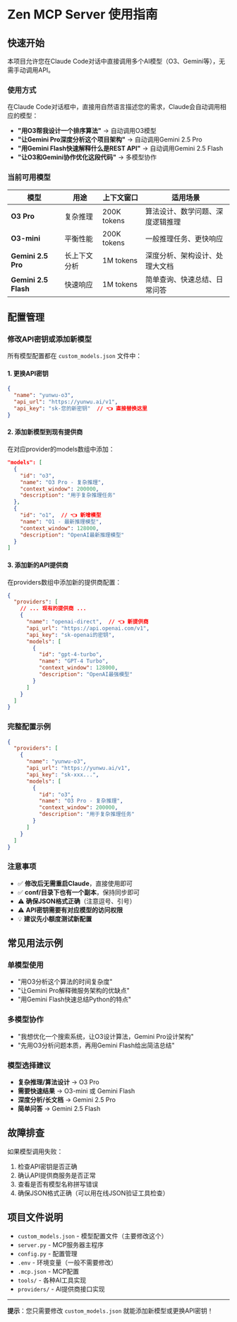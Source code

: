 # Zen MCP Server 使用指南

## 快速开始

本项目允许您在Claude Code对话中直接调用多个AI模型（O3、Gemini等），无需手动调用API。

### 使用方式

在Claude Code对话框中，直接用自然语言描述您的需求，Claude会自动调用相应的模型：

- **"用O3帮我设计一个排序算法"** → 自动调用O3模型
- **"让Gemini Pro深度分析这个项目架构"** → 自动调用Gemini 2.5 Pro
- **"用Gemini Flash快速解释什么是REST API"** → 自动调用Gemini 2.5 Flash
- **"让O3和Gemini协作优化这段代码"** → 多模型协作

### 当前可用模型

| 模型 | 用途 | 上下文窗口 | 适用场景 |
|------|------|------------|----------|
| **O3 Pro** | 复杂推理 | 200K tokens | 算法设计、数学问题、深度逻辑推理 |
| **O3-mini** | 平衡性能 | 200K tokens | 一般推理任务、更快响应 |
| **Gemini 2.5 Pro** | 长上下文分析 | 1M tokens | 深度分析、架构设计、处理大文档 |
| **Gemini 2.5 Flash** | 快速响应 | 1M tokens | 简单查询、快速总结、日常问答 |

## 配置管理

### 修改API密钥或添加新模型

所有模型配置都在 `custom_models.json` 文件中：

#### 1. 更换API密钥

```json
{
  "name": "yunwu-o3",
  "api_url": "https://yunwu.ai/v1",
  "api_key": "sk-您的新密钥"  // 👈 直接替换这里
}
```

#### 2. 添加新模型到现有提供商

在对应provider的models数组中添加：

```json
"models": [
  {
    "id": "o3",
    "name": "O3 Pro - 复杂推理",
    "context_window": 200000,
    "description": "用于复杂推理任务"
  },
  {
    "id": "o1",  // 👈 新增模型
    "name": "O1 - 最新推理模型",
    "context_window": 128000,
    "description": "OpenAI最新推理模型"
  }
]
```

#### 3. 添加新的API提供商

在providers数组中添加新的提供商配置：

```json
{
  "providers": [
    // ... 现有的提供商 ...
    {
      "name": "openai-direct",  // 👈 新提供商
      "api_url": "https://api.openai.com/v1",
      "api_key": "sk-openai的密钥",
      "models": [
        {
          "id": "gpt-4-turbo",
          "name": "GPT-4 Turbo",
          "context_window": 128000,
          "description": "OpenAI最强模型"
        }
      ]
    }
  ]
}
```

### 完整配置示例

```json
{
  "providers": [
    {
      "name": "yunwu-o3",
      "api_url": "https://yunwu.ai/v1",
      "api_key": "sk-xxx...",
      "models": [
        {
          "id": "o3",
          "name": "O3 Pro - 复杂推理",
          "context_window": 200000,
          "description": "用于复杂推理任务"
        }
      ]
    }
  ]
}
```

### 注意事项

- ✅ **修改后无需重启Claude**，直接使用即可
- ✅ **conf/目录下也有一个副本**，保持同步即可
- ⚠️ **确保JSON格式正确**（注意逗号、引号）
- ⚠️ **API密钥需要有对应模型的访问权限**
- 💡 **建议先小额度测试新配置**

## 常见用法示例

### 单模型使用
- "用O3分析这个算法的时间复杂度"
- "让Gemini Pro解释微服务架构的优缺点"
- "用Gemini Flash快速总结Python的特点"

### 多模型协作
- "我想优化一个搜索系统，让O3设计算法，Gemini Pro设计架构"
- "先用O3分析问题本质，再用Gemini Flash给出简洁总结"

### 模型选择建议
- **复杂推理/算法设计** → O3 Pro
- **需要快速结果** → O3-mini 或 Gemini Flash
- **深度分析/长文档** → Gemini 2.5 Pro
- **简单问答** → Gemini 2.5 Flash

## 故障排查

如果模型调用失败：
1. 检查API密钥是否正确
2. 确认API提供商服务是否正常
3. 查看是否有模型名称拼写错误
4. 确保JSON格式正确（可以用在线JSON验证工具检查）

## 项目文件说明

- `custom_models.json` - 模型配置文件（主要修改这个）
- `server.py` - MCP服务器主程序
- `config.py` - 配置管理
- `.env` - 环境变量（一般不需要修改）
- `.mcp.json` - MCP配置
- `tools/` - 各种AI工具实现
- `providers/` - AI提供商接口实现

---

**提示**：您只需要修改 `custom_models.json` 就能添加新模型或更换API密钥！